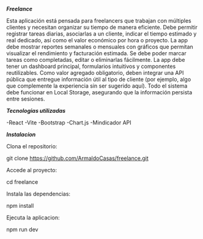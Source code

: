 ***Freelance***

Esta aplicación está pensada para freelancers que trabajan con múltiples clientes y 
necesitan organizar su tiempo de manera eficiente. Debe permitir registrar tareas 
diarias, asociarlas a un cliente, indicar el tiempo estimado y real dedicado, así como 
el valor económico por hora o proyecto. La app debe mostrar reportes semanales o 
mensuales con gráficos que permitan visualizar el rendimiento y facturación 
estimada. Se debe poder marcar tareas como completadas, editar o eliminarlas 
fácilmente. La app debe tener un dashboard principal, formularios intuitivos y 
componentes reutilizables. Como valor agregado obligatorio, deben integrar una API 
pública que entregue información útil al tipo de cliente (por ejemplo, algo que 
complemente la experiencia sin ser sugerido aquí). Todo el sistema debe funcionar 
en Local Storage, asegurando que la información persista entre sesiones. 

***Tecnologias utilizadas***

-React
-Vite
-Bootstrap
-Chart.js
-Mindicador API

***Instalacion***

Clona el repositorio:
  
git clone https://github.com/ArmaldoCasas/freelance.git

Accede al proyecto:

cd freelance

Instala las dependencias:

npm install

Ejecuta la aplicacion:

npm run dev